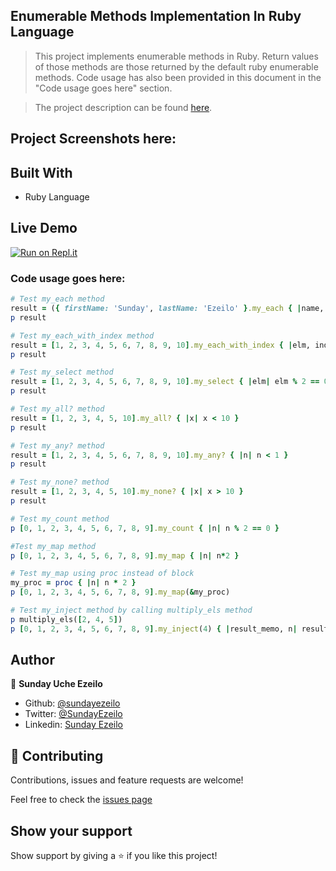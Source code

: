 ## Enumerable Methods Implementation In Ruby Language

> This project implements enumerable methods in Ruby. Return values of those methods are those returned by the default ruby enumerable methods. Code usage has also been provided in this document in the "Code usage goes here" section.

> The project description can be found [here](https://github.com/TheOdinProject/curriculum/blob/master/ruby_programming/archive/basic_ruby/project_advanced_building_blocks.md#project-2-enumerable-methods).

## Project Screenshots here:

## Built With

- Ruby Language

## Live Demo

[![Run on Repl.it](https://repl.it/badge/github/ezeilo-su/enumerable_methods_in_ruby)](https://repl.it/github/ezeilo-su/enumerable_methods_in_ruby)

### Code usage goes here:

```Ruby
# Test my_each method
result = ({ firstName: 'Sunday', lastName: 'Ezeilo' }.my_each { |name, val| puts "#{name}: #{val}" })
p result

# Test my_each_with_index method
result = [1, 2, 3, 4, 5, 6, 7, 8, 9, 10].my_each_with_index { |elm, ind| puts "index*#{ind}: #{elm}" }
p result

# Test my_select method
result = [1, 2, 3, 4, 5, 6, 7, 8, 9, 10].my_select { |elm| elm % 2 == 0 }
p result

# Test my_all? method
result = [1, 2, 3, 4, 5, 10].my_all? { |x| x < 10 }
p result

# Test my_any? method
result = [1, 2, 3, 4, 5, 6, 7, 8, 9, 10].my_any? { |n| n < 1 }
p result

# Test my_none? method
result = [1, 2, 3, 4, 5, 10].my_none? { |x| x > 10 }
p result

# Test my_count method
p [0, 1, 2, 3, 4, 5, 6, 7, 8, 9].my_count { |n| n % 2 == 0 }

#Test my_map method
p [0, 1, 2, 3, 4, 5, 6, 7, 8, 9].my_map { |n| n*2 }

# Test my_map using proc instead of block
my_proc = proc { |n| n * 2 }
p [0, 1, 2, 3, 4, 5, 6, 7, 8, 9].my_map(&my_proc)

# Test my_inject method by calling multiply_els method
p multiply_els([2, 4, 5])
p [0, 1, 2, 3, 4, 5, 6, 7, 8, 9].my_inject(4) { |result_memo, n| result_memo + n }

```

## Author

👤 **Sunday Uche Ezeilo**

- Github: [@sundayezeilo](https://github.com/ezeilo-su)
- Twitter: [@SundayEzeilo](https://twitter.com/SundayEzeilo)
- Linkedin: [Sunday Ezeilo](https://www.linkedin.com/in/sunday-ezeilo-a6a67664/)

## 🤝 Contributing

Contributions, issues and feature requests are welcome!

Feel free to check the [issues page](https://github.com/ezeilo-su/enumerable_methods_in_ruby/issues)

## Show your support

Show support by giving a ⭐️ if you like this project!
